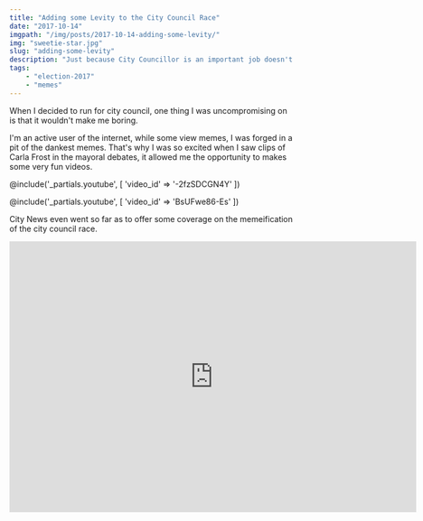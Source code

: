 ```yaml
---
title: "Adding some Levity to the City Council Race"
date: "2017-10-14"
imgpath: "/img/posts/2017-10-14-adding-some-levity/"
img: "sweetie-star.jpg"
slug: "adding-some-levity"
description: "Just because City Councillor is an important job doesn't mean the race has to be stuffy and boring"
tags: 
    - "election-2017"
    - "memes"
---
```


When I decided to run for city council, one thing I was uncompromising on is that it wouldn't make me boring.

I'm an active user of the internet, while some view memes, I was forged in a pit of the dankest memes. That's why I was
so excited when I saw clips of Carla Frost in the mayoral debates, it allowed me the opportunity to makes some very fun
videos.

@include('_partials.youtube', [ 'video_id' => '-2fzSDCGN4Y' ])

@include('_partials.youtube', [ 'video_id' => 'BsUFwe86-Es' ])

City News even went so far as to offer some coverage on the memeification of the city council race.

<iframe width="720" height="480" src='http://edmonton.citynews.ca/video/iframe/593482582001/SyxzIeNcgb/5609776342001?auto_play_switch=false' allowfullscreen frameborder=0></iframe>
